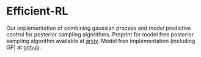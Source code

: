 # Efficient-RL
Our implementation of combining gaussian process and model predictive control for posterior sampling algorithms. Preprint for model free posterior sampling algorithm available at [arxiv](https://arxiv.org/abs/1812.04359). Model free implementation (including GP) at [github](https://github.com/Eunice330/general-RL).
